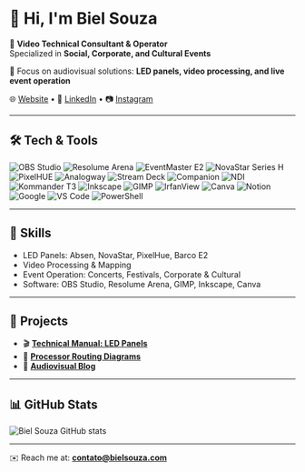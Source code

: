 # 👋 Hi, I'm Biel Souza  

🎥 **Video Technical Consultant & Operator**  
Specialized in **Social, Corporate, and Cultural Events**  

🔧 Focus on audiovisual solutions: **LED panels, video processing, and live event operation**  

🌐 [Website](https://bielsouza.com) • 💼 [LinkedIn](https://linkedin.com/in/bielsouza) • 📷 [Instagram](https://instagram.com/bielsouza)

---

## 🛠️ Tech & Tools
![OBS Studio](https://img.shields.io/badge/OBS_Studio-000000?style=for-the-badge&logo=obsstudio&logoColor=white)
![Resolume Arena](https://img.shields.io/badge/Resolume_Arena-006400?style=for-the-badge&logo=livewire&logoColor=000000)
![EventMaster E2](https://img.shields.io/badge/EventMaster_E2-FF2821?style=for-the-badge&logo=barco&logoColor=red)
![NovaStar Series H](https://img.shields.io/badge/NovaStar_Series_H-0E0E0E?style=for-the-badge&logo=starship&logoColor=white)
![PixelHUE](https://img.shields.io/badge/PixelHUE-005F73?style=for-the-badge&logo=matrix&logoColor=white)
![Analogway](https://img.shields.io/badge/Analogway-0078D7?style=for-the-badge&logo=analog&logoColor=white)
![Stream Deck](https://img.shields.io/badge/Stream_Deck-0E0E0E?style=for-the-badge&logo=elgato&logoColor=white)
![Companion](https://img.shields.io/badge/Bitfocus_Companion-1F1F1F?style=for-the-badge&logo=github&logoColor=white)
![NDI](https://img.shields.io/badge/NDI-0078D4?style=for-the-badge&logo=videocamera&logoColor=white)
![Kommander T3](https://img.shields.io/badge/Kommander_T3-333333?style=for-the-badge&logo=controlpanel&logoColor=white)
![Inkscape](https://img.shields.io/badge/Inkscape-000000?style=for-the-badge&logo=inkscape&logoColor=white)
![GIMP](https://img.shields.io/badge/GIMP-5C5543?style=for-the-badge&logo=gimp&logoColor=white)
![IrfanView](https://img.shields.io/badge/IrfanView-FF0000?style=for-the-badge&logo=picture&logoColor=white)
![Canva](https://img.shields.io/badge/Canva-00C4CC?style=for-the-badge&logo=canva&logoColor=white)
![Notion](https://img.shields.io/badge/Notion-000000?style=for-the-badge&logo=notion&logoColor=white)
![Google](https://img.shields.io/badge/Google-4285F4?style=for-the-badge&logo=google&logoColor=white)
![VS Code](https://img.shields.io/badge/VS_Code-0078d7?style=for-the-badge&logo=visualstudiocode&logoColor=white)
![PowerShell](https://img.shields.io/badge/PowerShell-5C5543?style=for-the-badge&logo=powershell&logoColor=white)

---

## 📌 Skills
- LED Panels: Absen, NovaStar, PixelHue, Barco E2  
- Video Processing & Mapping  
- Event Operation: Concerts, Festivals, Corporate & Cultural  
- Software: OBS Studio, Resolume Arena, GIMP, Inkscape, Canva  

---

## 🚀 Projects
- 🎬 **[Technical Manual: LED Panels](#)**  
- 🔧 **[Processor Routing Diagrams](https://github.com/bssolucoes/drawio-repo)**  
- 📝 **[Audiovisual Blog](https://bielsouza.com)**  

---

## 📊 GitHub Stats
![Biel Souza GitHub stats](https://github-readme-stats.vercel.app/api?username=bssolucoes&show_icons=true&theme=radical)

---
✉️ Reach me at: **contato@bielsouza.com**
